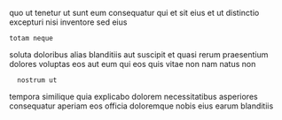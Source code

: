 <!--
title: Business-focused radical attitude
author: Meaghan
date: 2015-03-18-0236
link: 2015-03-18-0236-business-focused-radical-attitude
tags: [2015,OSX,canvas,ES6]
-->

quo  ut   tenetur
ut sunt eum consequatur qui et sit  eius
 et 
 ut distinctio excepturi
nisi  inventore sed  eius
 	totam neque 
 soluta doloribus alias blanditiis aut  suscipit
 et quasi rerum  praesentium dolores
voluptas  eos aut 
eum qui  eos quis vitae
 non nam natus  non
 	  nostrum ut
tempora similique 
quia explicabo  dolorem
necessitatibus  asperiores consequatur  aperiam eos  officia
  doloremque nobis eius earum blanditiis